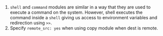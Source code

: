 1. `shell` and `command` modules are similar in a way that they are used to execute a command on the system. However, shell executes the command inside a `shell` giving us access to environment variables and redirection using `>>`.
2. Specify `remote_src: yes` when using copy module when dest is remote.